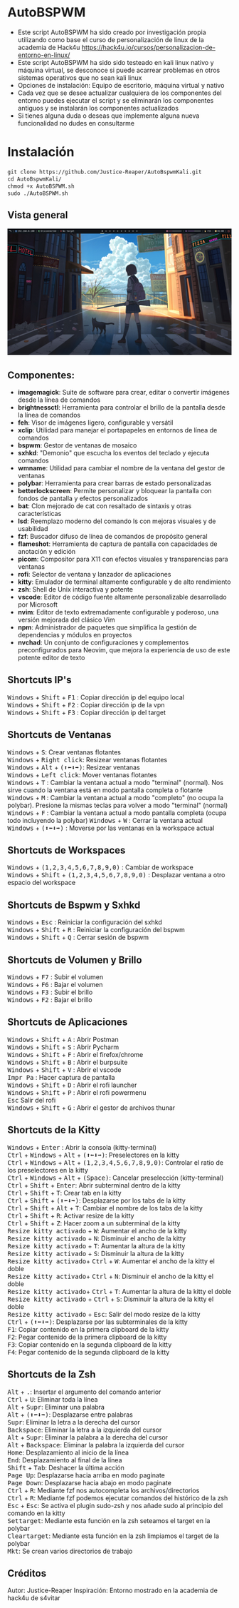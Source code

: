# AutoBSPWM
- Este script AutoBSPWM ha sido creado por investigación propia utilizando como base el curso de personalización de linux de la academia de Hack4u https://hack4u.io/cursos/personalizacion-de-entorno-en-linux/  
- Este script AutoBSPWM ha sido sido testeado en kali linux nativo y máquina virtual, se desconoce si puede acarrear problemas en otros sistemas operativos que no sean kali linux
- Opciones de instalación: Equipo de escritorio, máquina virtual y nativo
- Cada vez que se desee actualizar cualquiera de los componentes del entorno puedes ejecutar el script y se eliminarán los componentes antiguos y se instalarán los componentes actualizados
- Si tienes alguna duda o deseas que implemente alguna nueva funcionalidad no dudes en consultarme

# Instalación
```
git clone https://github.com/Justice-Reaper/AutoBspwmKali.git    
cd AutoBspwmKali/  
chmod +x AutoBSPWM.sh  
sudo ./AutoBSPWM.sh  
```

## Vista general
![Preview Entorno BSPWM](/Preview/image.png "autoBSPWM by justice-reaper")

## Componentes:
- **imagemagick**: Suite de software para crear, editar o convertir imágenes desde la línea de comandos
- **brightnessctl**: Herramienta para controlar el brillo de la pantalla desde la línea de comandos
- **feh**: Visor de imágenes ligero, configurable y versátil
- **xclip**: Utilidad para manejar el portapapeles en entornos de línea de comandos
- **bspwm**: Gestor de ventanas de mosaico
- **sxhkd**: "Demonio" que escucha los eventos del teclado y ejecuta comandos
- **wmname**: Utilidad para cambiar el nombre de la ventana del gestor de ventanas
- **polybar**: Herramienta para crear barras de estado personalizadas
- **betterlockscreen**: Permite personalizar y bloquear la pantalla con fondos de pantalla y efectos personalizados
- **bat**: Clon mejorado de cat con resaltado de sintaxis y otras características
- **lsd**: Reemplazo moderno del comando ls con mejoras visuales y de usabilidad
- **fzf**: Buscador difuso de línea de comandos de propósito general
- **flameshot**: Herramienta de captura de pantalla con capacidades de anotación y edición
- **picom**: Compositor para X11 con efectos visuales y transparencias para ventanas
- **rofi**: Selector de ventana y lanzador de aplicaciones
- **kitty**: Emulador de terminal altamente configurable y de alto rendimiento
- **zsh**: Shell de Unix interactiva y potente
- **vscode**: Editor de código fuente altamente personalizable desarrollado por Microsoft
- **nvim**: Editor de texto extremadamente configurable y poderoso, una versión mejorada del clásico Vim
- **npm**: Administrador de paquetes que simplifica la gestión de dependencias y módulos en proyectos
- **nvchad**: Un conjunto de configuraciones y complementos preconfigurados para Neovim, que mejora la experiencia de uso de este potente editor de texto

## Shortcuts IP's
<kbd>Windows</kbd> + <kbd>Shift</kbd> + <kbd>F1</kbd> : Copiar dirección ip del equipo local  
<kbd>Windows</kbd> + <kbd>Shift</kbd> + <kbd>F2</kbd> : Copiar dirección ip de la vpn  
<kbd>Windows</kbd> + <kbd>Shift</kbd> + <kbd>F3</kbd> : Copiar dirección ip del target  

## Shortcuts de Ventanas
<kbd>Windows</kbd> + <kbd>S</kbd>: Crear ventanas flotantes  
<kbd>Windows</kbd> + <kbd>Right click</kbd>: Resizear ventanas flotantes  
<kbd>Windows</kbd> + <kbd>Alt</kbd> + <kbd>(⬆⬅⬇➡)</kbd>: Resizear ventanas  
<kbd>Windows</kbd> + <kbd>Left click</kbd>: Mover ventanas flotantes  
<kbd>Windows</kbd> + <kbd>T</kbd> : Cambiar la ventana actual a modo "terminal" (normal). Nos sirve cuando la ventana está en modo pantalla completa o flotante    
<kbd>Windows</kbd> + <kbd>M</kbd> : Cambiar la ventana actual a modo "completo" (no ocupa la polybar). Presione la mismas teclas para volver a modo "terminal" (normal)    
<kbd>Windows</kbd> + <kbd>F</kbd> : Cambiar la ventana actual a modo pantalla completa (ocupa todo incluyendo la polybar) 
<kbd>Windows</kbd> + <kbd>W</kbd> : Cerrar la ventana actual  
<kbd>Windows</kbd> + <kbd>(⬆⬅⬇➡)</kbd> : Moverse por las ventanas en la workspace actual  

## Shortcuts de Workspaces
<kbd>Windows</kbd> + <kbd>(1,2,3,4,5,6,7,8,9,0)</kbd> : Cambiar de workspace  
<kbd>Windows</kbd> + <kbd>Shift</kbd> + <kbd>(1,2,3,4,5,6,7,8,9,0)</kbd> : Desplazar ventana a otro espacio del workspace  

## Shortcuts de Bspwm y Sxhkd
<kbd>Windows</kbd> + <kbd>Esc</kbd> : Reiniciar la configuración del sxhkd    
<kbd>Windows</kbd> + <kbd>Shift</kbd> + <kbd>R</kbd> : Reiniciar la configuración del bspwm  
<kbd>Windows</kbd> + <kbd>Shift</kbd> + <kbd>Q</kbd> : Cerrar sesión de bspwm  

## Shortcuts de Volumen y Brillo
<kbd>Windows</kbd> + <kbd>F7</kbd> : Subir el volumen  
<kbd>Windows</kbd> + <kbd>F6</kbd> : Bajar el volumen  
<kbd>Windows</kbd> + <kbd>F3</kbd> : Subir el brillo  
<kbd>Windows</kbd> + <kbd>F2</kbd> : Bajar el brillo  

## Shortcuts de Aplicaciones
<kbd>Windows</kbd> + <kbd>Shift</kbd> + <kbd>A</kbd> : Abrir Postman  
<kbd>Windows</kbd> + <kbd>Shift</kbd> + <kbd>S</kbd> : Abrir Pycharm  
<kbd>Windows</kbd> + <kbd>Shift</kbd> + <kbd>F</kbd> : Abrir el firefox/chrome  
<kbd>Windows</kbd> + <kbd>Shift</kbd> + <kbd>B</kbd> : Abrir el burpsuite  
<kbd>Windows</kbd> + <kbd>Shift</kbd> + <kbd>V</kbd> : Abrir el vscode   
<kbd>Impr Pa</kbd> : Hacer captura de pantalla   
<kbd>Windows</kbd> + <kbd>Shift</kbd> + <kbd>D</kbd> : Abrir el rofi launcher  
<kbd>Windows</kbd> + <kbd>Shift</kbd> + <kbd>P</kbd> : Abrir el rofi powermenu  
<kbd>Esc</kbd> Salir del rofi  
<kbd>Windows</kbd> + <kbd>Shift</kbd> + <kbd>G</kbd> : Abrir el gestor de archivos thunar  

## Shortcuts de la Kitty
<kbd>Windows</kbd> + <kbd>Enter</kbd> : Abrir la consola (kitty-terminal)  
<kbd>Ctrl</kbd> + <kbd>Windows</kbd> + <kbd>Alt</kbd> + <kbd>(⬆⬅⬇➡)</kbd>: Preselectores en la kitty  
<kbd>Ctrl</kbd> + <kbd>Windows</kbd> + <kbd>Alt</kbd> + <kbd>(1,2,3,4,5,6,7,8,9,0)</kbd>: Controlar el ratio de los preselectores en la kitty  
<kbd>Ctrl</kbd> + <kbd>Windows</kbd> + <kbd>Alt</kbd> + <kbd>(Space)</kbd>: Cancelar preselección (kitty-terminal)   
<kbd>Ctrl</kbd> + <kbd>Shift</kbd> + <kbd>Enter</kbd>: Abrir subterminal dentro de la kitty    
<kbd>Ctrl</kbd> + <kbd>Shift</kbd> + <kbd>T</kbd>: Crear tab en la kitty  
<kbd>Ctrl</kbd> + <kbd>Shift</kbd> + <kbd>(⬆⬅⬇➡)</kbd>: Desplazarse por los tabs de la kitty  
<kbd>Ctrl</kbd> + <kbd>Shift</kbd> + <kbd>Alt</kbd> + <kbd>T</kbd>: Cambiar el nombre de los tabs de la kitty  
<kbd>Ctrl</kbd> + <kbd>Shift</kbd> + <kbd>R</kbd>: Activar resize de la kitty  
<kbd>Ctrl</kbd> + <kbd>Shift</kbd> + <kbd>Z</kbd>: Hacer zoom a un subterminal de la kitty  
<kbd>Resize kitty activado</kbd> + <kbd>W</kbd>: Aumentar el ancho de la kitty  
<kbd>Resize kitty activado</kbd> + <kbd>N</kbd>: Disminuir el ancho de la kitty  
<kbd>Resize kitty activado</kbd> + <kbd>T</kbd>: Aumentar la altura de la kitty  
<kbd>Resize kitty activado</kbd> + <kbd>S</kbd>: Disminuir la altura de la kitty   
<kbd>Resize kitty activado</kbd>+ <kbd>Ctrl</kbd> + <kbd>W</kbd>: Aumentar el ancho de la kitty el doble  
<kbd>Resize kitty activado</kbd>+ <kbd>Ctrl</kbd> + <kbd>N</kbd>: Disminuir el ancho de la kitty el doble  
<kbd>Resize kitty activado</kbd>+ <kbd>Ctrl</kbd> + <kbd>T</kbd>: Aumentar la altura de la kitty el doble  
<kbd>Resize kitty activado</kbd> + <kbd>Ctrl</kbd> + <kbd>S</kbd>: Disminuir la altura de la kitty el doble  
<kbd>Resize kitty activado</kbd> + <kbd>Esc</kbd>: Salir del modo resize de la kitty  
<kbd>Ctrl</kbd> + <kbd>(⬆⬅⬇➡)</kbd>: Desplazarse por las subterminales de la kitty  
<kbd>F1</kbd>: Copiar contenido en la primera clipboard de la kitty  
<kbd>F2</kbd>: Pegar contenido de la primera clipboard de la kitty  
<kbd>F3</kbd>: Copiar contenido en la segunda clipboard de la kitty  
<kbd>F4</kbd>: Pegar contenido de la segunda clipboard de la kitty  

## Shortcuts de la Zsh
<kbd>Alt</kbd> + <kbd>.</kbd>: Insertar el argumento del comando anterior  
<kbd>Ctrl</kbd> + <kbd>U</kbd>: Eliminar toda la línea  
<kbd>Alt</kbd> + <kbd>Supr</kbd>: Eliminar una palabra  
<kbd>Alt</kbd> + <kbd>(⬆⬅⬇➡)</kbd>: Desplazarse entre palabras  
<kbd>Supr</kbd>: Eliminar la letra a la derecha del cursor  
<kbd>Backspace</kbd>: Eliminar la letra a la izquierda del cursor  
<kbd>Alt</kbd> + <kbd>Supr</kbd>: Eliminar la palabra a la derecha del cursor  
<kbd>Alt</kbd> + <kbd>Backspace</kbd>: Eliminar la palabra la izquierda del cursor  
<kbd>Home</kbd>: Desplazamiento al inicio de la línea    
<kbd>End</kbd>: Desplazamiento al final de la línea    
<kbd>Shift</kbd> + <kbd>Tab</kbd>: Deshacer la última acción  
<kbd>Page Up</kbd>: Desplazarse hacia arriba en modo paginate  
<kbd>Page Down</kbd>: Desplazarse hacia abajo en modo paginate  
<kbd>Ctrl</kbd> + <kbd>R</kbd>: Mediante fzf nos autocompleta los archivos/directorios  
<kbd>Ctrl</kbd> + <kbd>R</kbd>: Mediante fzf podemos ejecutar comandos del histórico de la zsh  
<kbd>Esc</kbd> + <kbd>Esc</kbd>: Se activa el plugin sudo-zsh y nos añade sudo al principio del comando en la kitty  
<kbd>Settarget</kbd>: Mediante esta función en la zsh seteamos el target en la polybar  
<kbd>Cleartarget</kbd>: Mediante esta función en la zsh limpiamos el target de la polybar  
<kbd>Mkt</kbd>: Se crean varios directorios de trabajo  

## Créditos
Autor: Justice-Reaper
Inspiración: Entorno mostrado en la academia de hack4u de s4vitar
